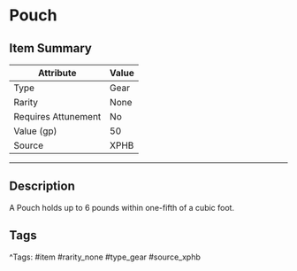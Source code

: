 # Pouch

## Item Summary

| Attribute            | Value                        |
|----------------------|------------------------------|
| Type                 | Gear |
| Rarity               | None             |
| Requires Attunement  | No                |
| Value (gp)           | 50    |
| Source               | XPHB |

---

## Description

A Pouch holds up to 6 pounds within one-fifth of a cubic foot.

## Tags

^Tags: #item #rarity_none #type_gear #source_xphb